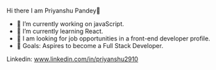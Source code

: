 Hi there I am Priyanshu Pandey👋

- 🔭 I’m currently working on javaScript.
- 🌱 I’m currently learning React.
- 🏢 I am looking for job opportunities in a front-end developer profile.
- 🥅 Goals: Aspires to become a Full Stack Developer.

Linkedin: www.linkedin.com/in/priyanshu2910
